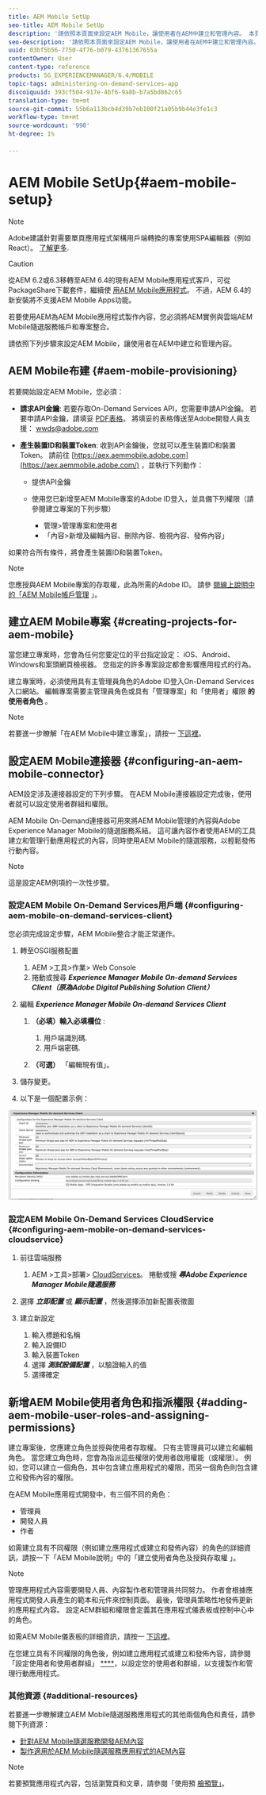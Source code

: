 ```yaml
---
title: AEM Mobile SetUp
seo-title: AEM Mobile SetUp
description: '請依照本頁面來設定AEM Mobile，讓使用者在AEM中建立和管理內容。 本頁提供有關將AEM例項與雲端AEM Mobile隨選服務帳戶和專案整合的資訊。 '
seo-description: '請依照本頁面來設定AEM Mobile，讓使用者在AEM中建立和管理內容。 本頁提供有關將AEM例項與雲端AEM Mobile隨選服務帳戶和專案整合的資訊。 '
uuid: 03bf5b56-7750-4f76-b079-43761367655a
contentOwner: User
content-type: reference
products: SG_EXPERIENCEMANAGER/6.4/MOBILE
topic-tags: administering-on-demand-services-app
discoiquuid: 393cf504-917e-4bf6-9a8b-b7a5bd862c65
translation-type: tm+mt
source-git-commit: 55b6a113bcb4d39b7eb100f21a05b9b44e3fe1c3
workflow-type: tm+mt
source-wordcount: '990'
ht-degree: 1%

---
```



# AEM Mobile SetUp{#aem-mobile-setup}

>[!NOTE]
>
>Adobe建議針對需要單頁應用程式架構用戶端轉換的專案使用SPA編輯器（例如React）。 [了解更多](/help/sites-developing/spa-overview.md).

>[!CAUTION]
>
>從AEM 6.2或6.3移轉至AEM 6.4的現有AEM Mobile應用程式客戶，可從PackageShare下載套件，繼續使 [用AEM Mobile應用程式](https://www.adobeaemcloud.com/content/marketplace/marketplaceProxy.html?packagePath=/content/companies/public/adobe/packages/cq640/compatpack/aem-mobile-package)。 不過，AEM 6.4的新安裝將不支援AEM Mobile Apps功能。

若要使用AEM為AEM Mobile應用程式製作內容，您必須將AEM實例與雲端AEM Mobile隨選服務帳戶和專案整合。

請依照下列步驟來設定AEM Mobile，讓使用者在AEM中建立和管理內容。

## AEM Mobile布建 {#aem-mobile-provisioning}

若要開始設定AEM Mobile，您必須：

* **請求API金鑰**: 若要存取On-Demand Services API，您需要申請API金鑰。 若要申請API金鑰，請填妥 [PDF表格](https://helpx.adobe.com/digital-publishing-solution/help/integrating-dps.html)。 將填妥的表格傳送至Adobe開發人員支援： [wwds@adobe.com](mailto:wwds@adobe.com)

* **產生裝置ID和裝置Token**: 收到API金鑰後，您就可以產生裝置ID和裝置Token。 請前往 [https://aex.aemmobile.adobe.com](https://aex.aemmobile.adobe.com/) ，並執行下列動作：

   * 提供API金鑰
   * 使用您已新增至AEM Mobile專案的Adobe ID登入，並具備下列權限（請參閱建立專案的下列步驟）

      * 管理>管理專案和使用者
      * 「內容>新增及編輯內容、刪除內容、檢視內容、發佈內容」

如果符合所有條件，將會產生裝置ID和裝置Token。

>[!NOTE]
>
>您應授與AEM Mobile專案的存取權，此為所需的Adobe ID。 請參 [閱線上說明中的「AEM Mobile帳戶管理](https://helpx.adobe.com/digital-publishing-solution/help/account-admin-dps.html) 」。

## 建立AEM Mobile專案 {#creating-projects-for-aem-mobile}

當您建立專案時，您會為任何您要定位的平台指定設定： iOS、Android、Windows和案頭網頁檢視器。 您指定的許多專案設定都會影響應用程式的行為。

建立專案時，必須使用具有主管理員角色的Adobe ID登入On-Demand Services入口網站。 編輯專案需要主管理員角色或具有「管理專案」和「使用者」權限 **的使用者角色** 。

>[!NOTE]
>
>若要進一步瞭解「在AEM Mobile中建立專案」，請按一 [下這裡](https://helpx.adobe.com/digital-publishing-solution/help/creating-projects.html)。

## 設定AEM Mobile連接器 {#configuring-an-aem-mobile-connector}

AEM設定涉及連接器設定的下列步驟。 在AEM Mobile連接器設定完成後，使用者就可以設定使用者群組和權限。

AEM Mobile On-Demand連接器可用來將AEM Mobile管理的內容與Adobe Experience Manager Mobile的隨選服務系結。 這可讓內容作者使用AEM的工具建立和管理行動應用程式的內容，同時使用AEM Mobile的隨選服務，以輕鬆發佈行動內容。

>[!NOTE]
>
>這是設定AEM例項的一次性步驟。

### 設定AEM Mobile On-Demand Services用戶端 {#configuring-aem-mobile-on-demand-services-client}

您必須完成設定步驟，AEM Mobile整合才能正常運作。

1. 轉至OSGI服務配置

   1. AEM >工具>作業> Web Console
   1. 捲動或搜尋 ***Experience Manager Mobile On-demand Services Client（原為Adobe Digital Publishing Solution Client）***

1. 編輯 ***Experience Manager Mobile On-demand Services Client***

   1. **（必填）輸入必填欄位** :

      1. 用戶端識別碼.
      1. 用戶端密碼.
   1. **（可選）** 「編輯現有值」。


1. 儲存變更。
1. 以下是一個配置示例：

![chlimage_1-53](assets/chlimage_1-53.png)

### 設定AEM Mobile On-Demand Services CloudService {#configuring-aem-mobile-on-demand-services-cloudservice}

1. 前往雲端服務

   1. AEM >工具>部署> [CloudServices](http://localhost:4502/libs/cq/core/content/tools/cloudservices.html)。 捲動或搜 ***尋Adobe Experience Manager Mobile隨選服務***

1. 選擇 ***立即配置*** 或 ***顯示配置*** ，然後選擇添加新配置表徵圖

1. 建立新設定

   1. 輸入標題和名稱
   1. 輸入設備ID
   1. 輸入裝置Token
   1. 選擇 ***測試設備配置*** ，以驗證輸入的值
   1. 選擇確定

## 新增AEM Mobile使用者角色和指派權限 {#adding-aem-mobile-user-roles-and-assigning-permissions}

建立專案後，您應建立角色並授與使用者存取權。 只有主管理員可以建立和編輯角色。 當您建立角色時，您會為指派這些權限的使用者啟用權能（或權限）。 例如，您可以建立一個角色，其中包含建立應用程式的權限，而另一個角色則包含建立和發佈內容的權限。

在AEM Mobile應用程式開發中，有三個不同的角色：

* 管理員
* 開發人員
* 作者

如需建立具有不同權限（例如建立應用程式或建立和發佈內容）的角色的詳細資訊，請按一下「AEM Mobile說明」中的「建立使用者角色及授與存取權 [](https://helpx.adobe.com/digital-publishing-solution/help/account-admin-dps.html) 」。

>[!NOTE]
>
>管理應用程式內容需要開發人員、內容製作者和管理員共同努力。 作者會根據應用程式開發人員產生的範本和元件來控制頁面。 最後，管理員策略性地發佈更新的應用程式內容。 設定AEM群組和權限會定義其在應用程式儀表板或控制中心中的角色。
>
>如需AEM Mobile儀表板的詳細資訊，請按一 [下這裡](/help/mobile/mobile-apps-ondemand-application-dashboard.md)。

在您建立具有不同權限的角色後，例如建立應用程式或建立和發佈內容，請參閱「設定使用者和使用者群組」 [****](/help/mobile/aem-mobile-configure-users.md)，以設定您的使用者和群組，以支援製作和管理行動應用程式。

### 其他資源 {#additional-resources}

若要進一步瞭解建立AEM Mobile隨選服務應用程式的其他兩個角色和責任，請參閱下列資源：

* [針對AEM Mobile隨選服務開發AEM內容](/help/mobile/aem-mobile-on-demand.md)
* [製作適用於AEM Mobile隨選服務應用程式的AEM內容](/help/mobile/mobile-apps-ondemand.md)

>[!NOTE]
>
>若要預覽應用程式內容，包括瀏覽頁和文章，請參閱「使用預 [檢預覽」](/help/mobile/aem-mobile-manage-ondemand-services.md)。

